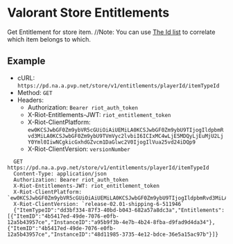 # Valorant Store Entitlements
Get Entitlement for store item.
//Note: You can use [The Id list](https://github.com/RumbleMike/ValorantAPI/blob/v2Development/docsv2/content/ValorantID.md) to correlate which item belongs to which.
## Example
 - cURL: `https://pd.na.a.pvp.net/store/v1/entitlements/playerId/itemTypeId`
 - Method: `GET`
 - Headers:
    - Authorization: `Bearer riot_auth_token`
    - X-Riot-Entitlements-JWT: `riot_entitlement_token`
    - X-Riot-ClientPlatform: `ew0KCSJwbGF0Zm9ybVR5cGUiOiAiUEMiLA0KCSJwbGF0Zm9ybU9TIjogIldpbmRvd3MiLA0KCSJwbGF0Zm9ybU9TVmVyc2lvbiI6ICIxMC4wLjE5MDQyLjEuMjU2LjY0Yml0IiwNCgkicGxhdGZvcm1DaGlwc2V0IjogIlVua25vd24iDQp9`
    - X-Riot-ClientVersion: `versionNumber`
```http
  GET https://pd.na.a.pvp.net/store/v1/entitlements/playerId/itemTypeId
  Content-Type: application/json
  Authorization: Bearer riot_auth_token
  X-Riot-Entitlements-JWT: riot_entitlement_token
  X-Riot-ClientPlatform: `ew0KCSJwbGF0Zm9ybVR5cGUiOiAiUEMiLA0KCSJwbGF0Zm9ybU9TIjogIldpbmRvd3MiLA0KCSJwbGF0Zm9ybU9TVmVyc2lvbiI6ICIxMC4wLjE5MDQyLjEuMjU2LjY0Yml0IiwNCgkicGxhdGZvcm1DaGlwc2V0IjogIlVua25vd24iDQp9`
  X-Riot-ClientVersion: `release-02.01-shipping-6-511946`
  {"ItemTypeID":"dd3bf334-87f3-40bd-b043-682a57a8dc3a","Entitlements":[{"ItemID":"4b5417ed-49de-7076-e0fb-12a5b43957ce","InstanceID":"a95b9f3b-4e7b-4b24-8fba-d9fad9d4da34"},{"ItemID":"4b5417ed-49de-7076-e0fb-12a5b43957ce","InstanceID":"48d11985-3735-4e12-bdce-36e5a15ac97b"}]}

  ```
